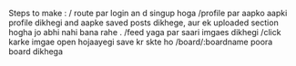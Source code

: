 Steps to make :
     / route par login an d singup hoga
     /profile par aapko aapki profile dikhegi and aapke saved posts dikhege, aur ek uploaded section hogha jo abhi nahi bana rahe .
     /feed yaga par saari imgaes dikhegi
     /click karke imgae open hojaayegi save kr skte ho
     /board/:boardname poora board dikhega
     